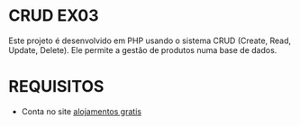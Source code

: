# CRUD EX03

Este projeto é desenvolvido em PHP usando o sistema CRUD (Create, Read, Update, Delete). Ele permite a gestão de produtos numa base de dados.

# REQUISITOS

- Conta no site [alojamentos gratis](http://www.alojamento-gratis.com/)
